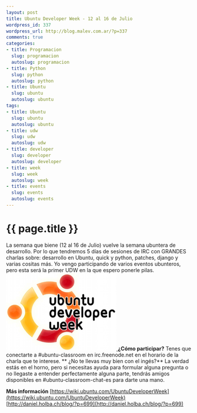 ```yaml
--- 
layout: post
title: Ubuntu Developer Week - 12 al 16 de Julio
wordpress_id: 337
wordpress_url: http://blog.malev.com.ar/?p=337
comments: true
categories: 
- title: Programacion
  slug: programacion
  autoslug: programacion
- title: Python
  slug: python
  autoslug: python
- title: Ubuntu
  slug: ubuntu
  autoslug: ubuntu
tags: 
- title: Ubuntu
  slug: ubuntu
  autoslug: ubuntu
- title: udw
  slug: udw
  autoslug: udw
- title: developer
  slug: developer
  autoslug: developer
- title: week
  slug: week
  autoslug: week
- title: events
  slug: events
  autoslug: events
---
```

{{ page.title }}
================
La semana que biene (12 al 16 de Julio) vuelve la semana ubuntera de desarrollo. Por lo que tendremos 5 días de sesiones de IRC con GRANDES charlas  sobre: desarrollo en Ubuntu, quick y python, patches, django y varias cositas más. Yo vengo participando de varios eventos ubunteros, pero esta será la primer UDW en la que espero ponerle pilas.
[
![Ubuntu Developer Week](/images/posts/2010/07/ubuntudevweek.png "ubuntudevweek")
](http://blog.malev.com.ar/wp-content/uploads/2010/07/ubuntudevweek.png)
**¿Cómo participar?**
Tenes que conectarte a #ubuntu-classroom en irc.freenode.net en el horario de la charla que te interese.
**
¿No te llevas muy bien con el ingés?**
La verdad estás en el horno, pero si necesitas ayuda para formular alguna pregunta o no llegaste a entender perfectamente alguna parte, tendrás amigos disponibles en #ubuntu-classroom-chat-es para darte una mano.

**Más información**
[https://wiki.ubuntu.com/UbuntuDeveloperWeek](https://wiki.ubuntu.com/UbuntuDeveloperWeek)
[http://daniel.holba.ch/blog/?p=699](http://daniel.holba.ch/blog/?p=699)
